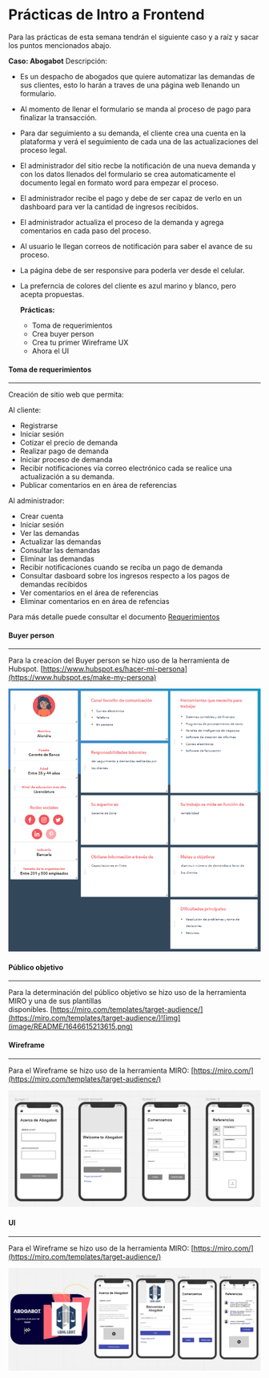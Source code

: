 # Prácticas de Intro a Frontend

Para las prácticas de esta semana tendrán el siguiente caso y a raíz y sacar los puntos mencionados abajo.

**Caso: Abogabot**
Descripción:

- Es un despacho de abogados que quiere automatizar las demandas de sus clientes, esto lo harán a traves de una página web llenando un formulario.
- Al momento de llenar el formulario se manda al proceso de pago para finalizar la transacción.
- Para dar seguimiento a su demanda, el cliente crea una cuenta en la plataforma y verá el seguimiento de cada una de las actualizaciones del proceso legal.
- El administrador del sitio recbe la notificación de una nueva demanda y con los datos llenados del formulario se crea automaticamente el documento  legal en formato word para empezar el proceso.
- El administrador recibe el pago y debe de ser capaz de verlo en un dashboard para ver la cantidad de ingresos recibidos.
- El administrador actualiza el proceso de la demanda y agrega comentarios en cada paso del proceso.
- Al usuario le llegan correos de notificación para saber el avance de su proceso.
- La página debe de ser responsive para poderla ver desde el celular.
- La preferncia de colores del cliente es azul marino y blanco, pero acepta propuestas.

  **Prácticas:**

  * Toma de requerimientos
  * Crea buyer person
  * Crea tu primer Wireframe UX
  * Ahora el UI

#### Toma de requerimientos

---

Creación de sitio web que permita:

Al cliente:

* Registrarse
* Iniciar sesión
* Cotizar el precio de demanda
* Realizar pago de demanda
* Iniciar proceso de demanda
* Recibir notificaciones vía correo electrónico cada se realice una actualización a su demanda.
* Publicar comentarios en en área de referencias


Al administrador:

* Crear cuenta
* Iniciar sesión
* Ver las demandas
* Actualizar las demandas
* Consultar las demandas
* Eliminar las demandas
* Recibir notificaciones cuando se reciba un pago de demanda
* Consultar dasboard sobre los ingresos respecto a los pagos de demandas recibidos
* Ver comentarios en el área de referencias
* Eliminar comentarios en en área de refencias

Para más detalle puede consultar el documento [Requerimientos](./1.-Requerimientos.doc)

#### Buyer person

---

Para la creacíon del Buyer person se hizo uso de la herramienta de Hubspot. [https://www.hubspot.es/hacer-mi-persona](https://www.hubspot.es/make-my-persona)

![img](image/README/1646611281411.png)


#### Público objetivo

---

Para la determinación del público objetivo se hizo uso de la herramienta MIRO y una de sus plantillas disponibles. [https://miro.com/templates/target-audience/](https://miro.com/templates/target-audience/)![img](image/README/1646615213615.png)


#### Wireframe

---

Para el Wireframe se hizo uso de la herramienta MIRO: [https://miro.com/](https://miro.com/templates/target-audience/)

![](image/README/1646615925486.png)


#### UI

---

Para el Wireframe se hizo uso de la herramienta MIRO: [https://miro.com/](https://miro.com/templates/target-audience/)

![](image/README/1646616136189.png)
